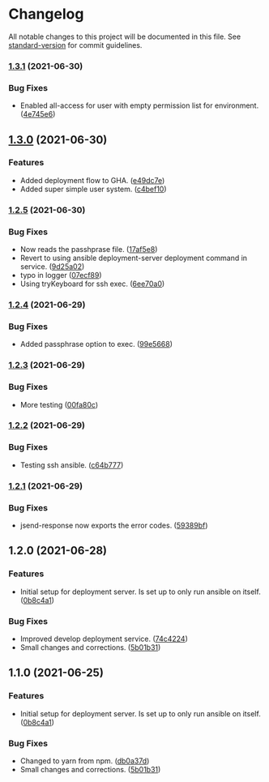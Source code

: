 # Changelog

All notable changes to this project will be documented in this file. See [standard-version](https://github.com/conventional-changelog/standard-version) for commit guidelines.

### [1.3.1](https://github.com/tv2/tv2-sofie-deployment-server/compare/v1.3.0...v1.3.1) (2021-06-30)


### Bug Fixes

* Enabled all-access for user with empty permission list for environment. ([4e745e6](https://github.com/tv2/tv2-sofie-deployment-server/commit/4e745e6ea933c903e2fb58c9ae3e61dc619a7342))

## [1.3.0](https://github.com/tv2/tv2-sofie-deployment-server/compare/v1.2.5...v1.3.0) (2021-06-30)


### Features

* Added deployment flow to GHA. ([e49dc7e](https://github.com/tv2/tv2-sofie-deployment-server/commit/e49dc7e5b93e12d6d53c3db933bf51a1b4a947e6))
* Added super simple user system. ([c4bef10](https://github.com/tv2/tv2-sofie-deployment-server/commit/c4bef10c2d662db63209793cf78c11c1a300bac3))

### [1.2.5](https://github.com/tv2/tv2-sofie-deployment-server/compare/v1.2.4...v1.2.5) (2021-06-30)


### Bug Fixes

* Now reads the passhprase file. ([17af5e8](https://github.com/tv2/tv2-sofie-deployment-server/commit/17af5e8cf8cae601209e8a8d17d90bf8663b9a58))
* Revert to using ansible deployment-server deployment command in service. ([9d25a02](https://github.com/tv2/tv2-sofie-deployment-server/commit/9d25a0202191bbd358d6faeae9f32c6569e7b94b))
* typo in logger ([07ecf89](https://github.com/tv2/tv2-sofie-deployment-server/commit/07ecf890a8ec3f6d42a1e98ec69d8e2fd9c38d19))
* Using tryKeyboard for ssh exec. ([6ee70a0](https://github.com/tv2/tv2-sofie-deployment-server/commit/6ee70a045178dbfbad45c97013b4d2f806d74dff))

### [1.2.4](https://github.com/tv2/tv2-sofie-deployment-server/compare/v1.2.3...v1.2.4) (2021-06-29)


### Bug Fixes

* Added passphrase option to exec. ([99e5668](https://github.com/tv2/tv2-sofie-deployment-server/commit/99e56683f77842b600edd83a6b91d7301ddb2d4b))

### [1.2.3](https://github.com/tv2/tv2-sofie-deployment-server/compare/v1.1.0...v1.2.3) (2021-06-29)


### Bug Fixes

* More testing ([00fa80c](https://github.com/tv2/tv2-sofie-deployment-server/commit/00fa80c0851cf4d5ede370ef40efd6178d527308))

### [1.2.2](https://github.com/tv2/tv2-sofie-deployment-server/compare/v1.2.1...v1.2.2) (2021-06-29)


### Bug Fixes

* Testing ssh ansible. ([c64b777](https://github.com/tv2/tv2-sofie-deployment-server/commit/c64b77784c5ae18dba06255868adb69457814791))

### [1.2.1](https://github.com/tv2/tv2-sofie-deployment-server/compare/v1.1.0...v1.2.1) (2021-06-29)


### Bug Fixes

* jsend-response now exports the error codes. ([59389bf](https://github.com/tv2/tv2-sofie-deployment-server/commit/59389bfb05d9fc46be4d947096879d2f7a08049c))

## 1.2.0 (2021-06-28)


### Features

* Initial setup for deployment server. Is set up to only run ansible on itself. ([0b8c4a1](https://github.com/tv2/tv2-sofie-deployment-server/commit/0b8c4a1b8bdce56e4c83e601b9053a68f9b3a6cf))


### Bug Fixes

* Improved develop deployment service. ([74c4224](https://github.com/tv2/tv2-sofie-deployment-server/commit/74c4224a4283031ff7dd0ada55a3773ebb8b802a))
* Small changes and corrections. ([5b01b31](https://github.com/tv2/tv2-sofie-deployment-server/commit/5b01b31e46f6610a171b58a43bcdfcedc5d1feb2))

## 1.1.0 (2021-06-25)


### Features

* Initial setup for deployment server. Is set up to only run ansible on itself. ([0b8c4a1](https://github.com/tv2/tv2-sofie-deployment-server/commit/0b8c4a1b8bdce56e4c83e601b9053a68f9b3a6cf))


### Bug Fixes

* Changed to yarn from npm. ([db0a37d](https://github.com/tv2/tv2-sofie-deployment-server/commit/db0a37ddae33cf2511251d6783af9fddd80011d0))
* Small changes and corrections. ([5b01b31](https://github.com/tv2/tv2-sofie-deployment-server/commit/5b01b31e46f6610a171b58a43bcdfcedc5d1feb2))
